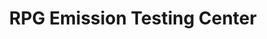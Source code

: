 ---
title: "RPG Emission Testing Center"
url: /las-pinas/rpg-emission-testing-center/
shop: car repair
---